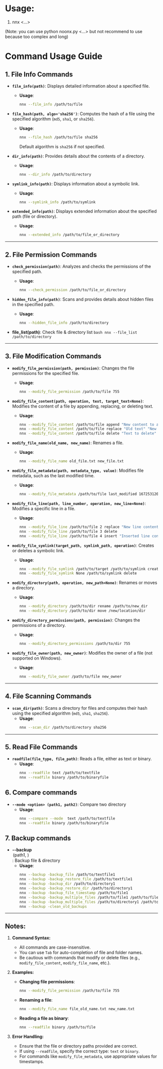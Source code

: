 # Usage:
1. nnx <argument> <...>

(Note: you can use python noonx.py <argument> <...> but not recommend to use because too complex and long)

# Command Usage Guide

## 1. **File Info Commands**

- **`file_info(path)`**: Displays detailed information about a specified file.
    - **Usage**:
      ```bash
      nnx --file_info /path/to/file
      ```

- **`file_hash(path, algo='sha256')`**: Computes the hash of a file using the specified algorithm (`md5`, `sha1`, or `sha256`).
    - **Usage**:
      ```bash
      nnx --file_hash /path/to/file sha256
      ```
      Default algorithm is `sha256` if not specified.

- **`dir_info(path)`**: Provides details about the contents of a directory.
    - **Usage**:
      ```bash
      nnx --dir_info /path/to/directory
      ```

- **`symlink_info(path)`**: Displays information about a symbolic link.
    - **Usage**:
      ```bash
      nnx --symlink_info /path/to/symlink
      ```

- **`extended_info(path)`**: Displays extended information about the specified path (file or directory).
    - **Usage**:
      ```bash
      nnx --extended_info /path/to/file_or_directory
      ```

---

## 2. **File Permission Commands**

- **`check_permission(path)`**: Analyzes and checks the permissions of the specified path.
    - **Usage**:
      ```bash
      nnx --check_permission /path/to/file_or_directory
      ```

- **`hidden_file_info(path)`**: Scans and provides details about hidden files in the specified path.
    - **Usage**:
      ```bash
      nnx --hidden_file_info /path/to/directory
      ```
- **file_list(path)**: Check file & directory list
      ```bash
      nnx --file_list /path/to/directory
      ```
---

## 3. **File Modification Commands**

- **`modify_file_permission(path, permission)`**: Changes the file permissions for the specified file.
    - **Usage**:
      ```bash
      nnx --modify_file_permission /path/to/file 755
      ```

- **`modify_file_content(path, operation, text, target_text=None)`**: Modifies the content of a file by appending, replacing, or deleting text.
    - **Usage**:
      ```bash
      nnx --modify_file_content /path/to/file append "New content to add"
      nnx --modify_file_content /path/to/file replace "Old text" "New text"
      nnx --modify_file_content /path/to/file delete "Text to delete"
      ```

- **`modify_file_name(old_name, new_name)`**: Renames a file.
    - **Usage**:
      ```bash
      nnx --modify_file_name old_file.txt new_file.txt
      ```

- **`modify_file_metadata(path, metadata_type, value)`**: Modifies file metadata, such as the last modified time.
    - **Usage**:
      ```bash
      nnx --modify_file_metadata /path/to/file last_modified 1672531200
      ```

- **`modify_file_line(path, line_number, operation, new_line=None)`**: Modifies a specific line in a file.
    - **Usage**:
      ```bash
      nnx --modify_file_line /path/to/file 2 replace "New line content"
      nnx --modify_file_line /path/to/file 3 delete
      nnx --modify_file_line /path/to/file 4 insert "Inserted line content"
      ```

- **`modify_file_symlink(target_path, symlink_path, operation)`**: Creates or deletes a symbolic link.
    - **Usage**:
      ```bash
      nnx --modify_file_symlink /path/to/target /path/to/symlink create
      nnx --modify_file_symlink None /path/to/symlink delete
      ```

- **`modify_directory(path, operation, new_path=None)`**: Renames or moves a directory.
    - **Usage**:
      ```bash
      nnx --modify_directory /path/to/dir rename /path/to/new_dir
      nnx --modify_directory /path/to/dir move /new/location/dir
      ```

- **`modify_directory_permissions(path, permission)`**: Changes the permissions of a directory.
    - **Usage**:
      ```bash
      nnx --modify_directory_permissions /path/to/dir 755
      ```

- **`modify_file_owner(path, new_owner)`**: Modifies the owner of a file (not supported on Windows).
    - **Usage**:
      ```bash
      nnx --modify_file_owner /path/to/file new_owner
      ```

---

## 4. **File Scanning Commands**

- **`scan_dir(path)`**: Scans a directory for files and computes their hash using the specified algorithm (`md5`, `sha1`, `sha256`).
    - **Usage**:
      ```bash
      nnx --scan_dir /path/to/directory sha256
      ```

---

## 5. **Read File Commands**

- **`readfile(file_type, file_path)`**: Reads a file, either as text or binary.
    - **Usage**:
      ```bash
      nnx --readfile text /path/to/textfile
      nnx --readfile binary /path/to/binaryfile
      ```

## 6. **Compare commands**
- **`--mode <option> (path1, path2)`**: Compare two directory
    - **Usage**:
      ```bash
      nnx --compare --mode  text /path/to/textfile
      nnx --readfile binary /path/to/binaryfile
      ```

## 7. **Backup commands**
- **--backup <option> (path1, <path2>)**: Backup file & directory
    - **Usage**:
      ```bash
      nnx --backup -backup_file /path/to/textfile1
      nnx --backup -backup_restore_file /path/to/textfile1
      nnx --backup -backup_dir /path/to/directory1
      nnx --backup -backup_restore_dir /path/to/directory1
      nnx --backup -backup_file_timestamp /path/to/file1
      nnx --backup -backup_multiple_files /path/to/file1 /path/to/file2
      nnx --backup -backup_multiple_files /path/to/directory1 /path/to/directory2
      nnx --backup -clean_old_backups
      ```
---

## Notes:

1. **Command Syntax:**
   - All commands are case-insensitive.
   - You can use `Tab` for auto-completion of file and folder names.
   - Be cautious with commands that modify or delete files (e.g., `modify_file_content`, `modify_file_name`, etc.).

2. **Examples:**
   - **Changing file permissions**:  
     ```bash
     nnx --modify_file_permission /path/to/file 755
     ```

   - **Renaming a file**:  
     ```bash
     nnx --modify_file_name file_old_name.txt new_name.txt
     ```

   - **Reading a file as binary**:  
     ```bash
     nnx --readfile binary /path/to/file
     ```

3. **Error Handling:**
   - Ensure that the file or directory paths provided are correct.
   - If using `--readfile`, specify the correct type: `text` or `binary`.
   - For commands like `modify_file_metadata`, use appropriate values for timestamps.
